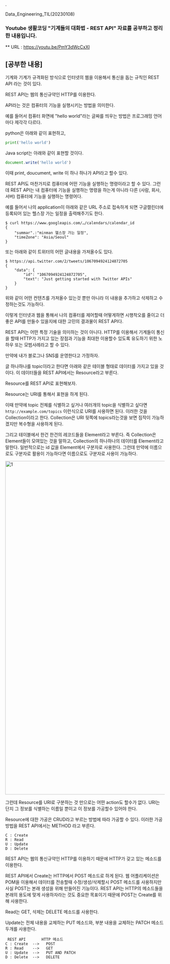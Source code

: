 .

Data_Engineering_TIL(20230108)

### Youtube 생활코딩 "기계들의 대화법 - REST API" 자료를 공부하고 정리한 내용입니다.

** URL : https://youtu.be/PmY3dWcCxXI

## [공부한 내용]

기계와 기계가 규격화된 방식으로 인터넷의 웹을 이용해서 통신을 돕는 규칙인 REST API 라는 것이 있다.

REST API는 웹의 통신규약인 HTTP를 이용한다.

API라는 것은 컴퓨터의 기능을 실행시키는 방법을 의미한다.

예를 들어서 컴퓨터 화면에 "hello world"라는 글짜를 띄우는 방법은 프로그래밍 언어마다 제각각 다르다. 

python은 아래와 같이 표현하고, 

```python
print('hello world')
```

Java script는 아래와 같이 표현할 것이다.

```javascript
document.write('hello world')
```

이때 print, doucument, write 이 하나 하나가 API라고 할수 있다.

REST API도 마찬가지로 컴퓨터에 어떤 기능을 실행하는 명령이라고 할 수 있다. 그런데 REST API는 내 컴퓨터에 기능을 실행하는 명령을 하는게 아니라 다른 (사람, 회사, 서버) 컴퓨터에 기능을 실행하는 명령어다.

예를 들어서 나의 application이 아래와 같은 URL 주소로 접속하게 되면 구글캘린더에 등록되어 있는 헬스장 가는 일정을 출력해주기도 한다.

```console
$ curl https://www.googleapis.com/…/calendars/calendar_id
{
    "summar".:"minman 헬스장 가는 일정",
    "timeZone": "Asia/Seoul"
}
```

또는 아래와 같이 트위터의 어떤 글내용을 가져올수도 있다.

```console
$ https://api.twitter.com/2/tweets/1067094924124872705
{ 
    "data": {
        "id": "1067094924124872705",
        "text": "Just getting started with Twitter APIs"
    }
}
```

위와 같이 어떤 컨텐츠를 가져올수 있는것 뿐만 아니라 이 내용을 추가하고 삭제하고 수정하는것도 가능하다.

이렇게 인터넷과 웹을 통해서 나의 컴퓨터를 제어할때 어떻게하면 시행착오를 줄이고 더 좋은 API를 만들수 있을지에 대한 고민의 결과물이 REST API다.

REST API는 어떤 특정 기술을 의미하는 것이 아니다. HTTP를 이용해서 기계들이 통신을 할때 HTTP가 가지고 있는 장점과 기능을 최대한 이용할수 있도록 유도하기 위한 노하우 또는 모범사례라고 할 수 있다.

만약에 내가 블로그나 SNS를 운영한다고 가정하자. 

글 하나하나를 topic이라고 한다면 아래와 같은 테이블 형태로 데이터를 가지고 있을 것이다. 이 데이터들을 REST API에서는 Resource라고 부른다.

Resource를 REST API로 표현해보자.

Resource는 URI를 통해서 표현을 하게 된다.

이때 만약에 topic 전체를 식별하고 싶거나 여러개의 topic을 식별하고 싶다면 `http://example.com/topics` 이런식으로 URI를 사용하면 된다. 이러한 것을 Collection이라고 한다. Collection은 URI 뒷쪽에 topics라는것을 보면 짐작이 가능하겠지만 복수형을 사용하게 된다.

그리고 테이블에서 한건 한건의 레코드들을 Element라고 부른다. 즉 Collection은 Element들이 모여있는 것을 말하고, Collection의 하나하나의 데이터를 Element라고 말한다. 일반적으로는 id 값을 Element에서 구분자로 사용한다. 그런데 만약에 이름으로도 구분자로 활용이 가능하다면 이름으로도 구분자로 사용이 가능하다.

<img width="1054" alt="1" src="https://user-images.githubusercontent.com/41605276/211178210-b9753b32-4566-421a-a0a7-7687c2aa8ded.png">

그런데 Resource를 URI로 구분하는 것 만으로는 어떤 action도 할수가 없다. URI는 단지 그 정보를 식별하는 이름일 뿐이고 이 정보를 가공할수 있어야 한다.

Resource에 대한 가공은 CRUD라고 부르는 방법에 따라 가공할 수 있다. 이러한 가공 방법을 REST API에서는 METHOD 라고 부른다.

```text
C : Create
R : Read
U : Update
D : Delete
```

REST API는 웹의 통신규약인 HTTP를 이용하기 때문에 HTTP가 갖고 있는 메소드를 이용한다.

REST API에서 Create는 HTTP에서 POST 메소드로 하게 된다. 웹 어플리케이션은 POM을 이용해서 데이터를 전송할때 수정/생성/삭제할시 POST 메소드를 사용하지만 사실 POST는 본래 생성을 위해 만들어진 기능이다. REST API는 HTTP의 메소드들을 본래의 용도에 맞게 사용하자라는 것도 중요한 목표이기 때문에 POST는 Create를 위해 사용한다.

Read는 GET, 삭제는 DELETE 메소드를 사용한다.

Update는 전체 내용을 교체하는 PUT 메소드와, 부분 내용을 교체하는 PATCH 메소드 두개를 사용한다.

```text
 REST API       HTTP 메소드
C : Create  -->   POST
R : Read    -->   GET
U : Update  -->   PUT AND PATCH
D : Delete  -->   DELETE
```
